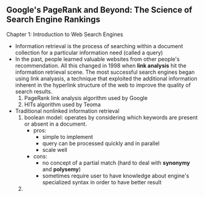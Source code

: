 ## Google's PageRank and Beyond: The Science of Search Engine Rankings
Chapter 1: Introduction to Web Search Engines
- Information retrieval is the process of searching within a document collection for a particular information need (called a query)
- In the past, people learned valuable websites from other people's recommendation. All this changed in 1998 when **link analysis** hit the information retrieval scene. The most successful search engines began using link analyasis, a technique that exploited the additional information inherent in the hyperlink structure of the web to improve the quality of search results.
    1. PageRank link analysis algorithm used by Google
    2. HITs algorithm used by Teoma
- Traditional nonlinked information retrieval
    1. boolean model: operates by considering which keywords are present or absent in a document. 
        - pros:
            - simple to implement
            - query can be processed quickly and in parallel
            - scale well
        - cons: 
            - no concept of a partial match (hard to deal with **synonymy** and **polysemy**)
            - sometimes require user to have knowledge about engine's specialized syntax in order to have better result
     2. 
            
